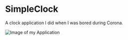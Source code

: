 # SimpleClock
A clock application I did when I was bored during Corona.

![Image of my Application](https://i.ibb.co/4Zg5fxW/Screenshot-20200424-002708.png)
